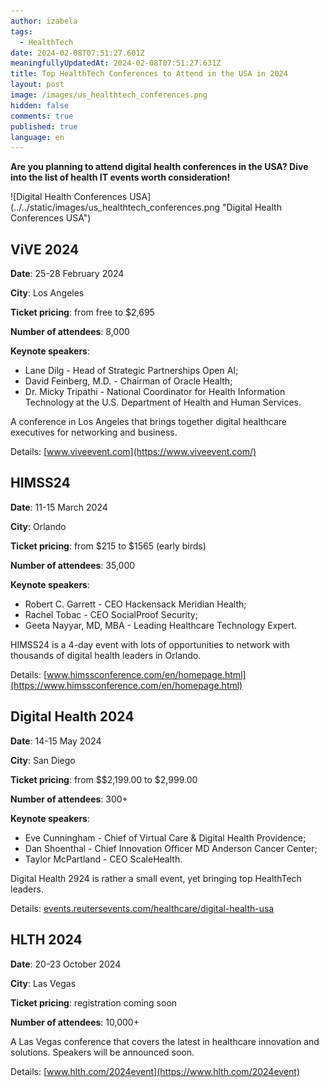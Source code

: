 ```yaml
---
author: izabela
tags:
  - HealthTech
date: 2024-02-08T07:51:27.601Z
meaningfullyUpdatedAt: 2024-02-08T07:51:27.631Z
title: Top HealthTech Conferences to Attend in the USA in 2024
layout: post
image: /images/us_healthtech_conferences.png
hidden: false
comments: true
published: true
language: en
---
```

**Are you planning to attend digital health conferences in the USA? Dive into the list of health IT events worth consideration!**

<div className="image">![Digital Health Conferences USA](../../static/images/us_healthtech_conferences.png "Digital Health Conferences USA")</div>

## ViVE 2024

**Date**: 25-28 February 2024

**City**: Los Angeles

**Ticket pricing**: from free to $2,695

**Number of attendees**: 8,000

**Keynote speakers**: 

* Lane Dilg - Head of Strategic Partnerships Open AI; 
* David Feinberg, M.D. - Chairman of Oracle Health; 
* Dr. Micky Tripathi - National Coordinator for Health Information Technology at the U.S. Department of Health and Human Services.

A conference in Los Angeles that brings together digital healthcare executives for networking and business.

Details: [www.viveevent.com](https://www.viveevent.com/)

## HIMSS24

**Date**: 11-15 March 2024

**City**: Orlando

**Ticket pricing**: from $215 to $1565 (early birds)

**Number of attendees**: 35,000

**Keynote speakers**: 

* Robert C. Garrett - CEO Hackensack Meridian Health; 
* Rachel Tobac - CEO SocialProof Security; 
* Geeta Nayyar, MD, MBA - Leading Healthcare Technology Expert.

HIMSS24 is a 4-day event with lots of opportunities to network with thousands of digital health leaders in Orlando.

Details: [www.himssconference.com/en/homepage.html](https://www.himssconference.com/en/homepage.html)

## Digital Health 2024

**Date**: 14-15 May 2024

**City**: San Diego

**Ticket pricing**: from $$2,199.00 to $2,999.00

**Number of attendees**: 300+

**Keynote speakers**: 

* Eve Cunningham - Chief of Virtual Care & Digital Health Providence; 
* Dan Shoenthal - Chief Innovation Officer MD Anderson Cancer Center; 
* Taylor McPartland - CEO ScaleHealth.

Digital Health 2924 is rather a small event, yet bringing top HealthTech leaders.

Details: [events.reutersevents.com/healthcare/digital-health-usa](https://events.reutersevents.com/healthcare/digital-health-usa)

## HLTH 2024

**Date**: 20-23 October 2024

**City**: Las Vegas

**Ticket pricing**: registration coming soon

**Number of attendees**: 10,000+

A Las Vegas conference that covers the latest in healthcare innovation and solutions. Speakers will be announced soon.

Details: [www.hlth.com/2024event](https://www.hlth.com/2024event)